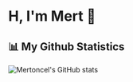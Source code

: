 # H, I'm Mert 👋

## 📊 My Github Statistics

![Mertoncel's GitHub stats](https://github-readme-stats-puce-nu-91.vercel.app/api?username=mertoncel&show_icons=true&count_private=true&theme=radical)


